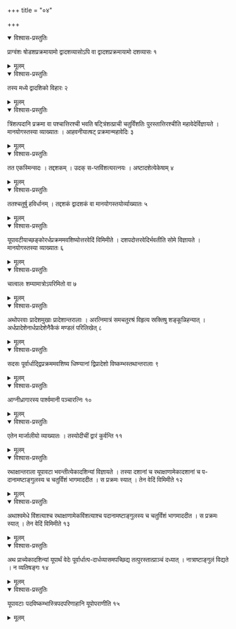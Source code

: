 +++
title = "०४"

+++


<details open><summary>विश्वास-प्रस्तुतिः</summary>

प्राग्वंशः षोडशप्रक्रमायामो द्वादशव्यासोऽपि वा द्वादशप्रक्रमायामो दशव्यासः १
</details>

<details><summary>मूलम्</summary>

प्राग्वंशः षोडशप्रक्रमायामो द्वादशव्यासोऽपि वा द्वादशप्रक्रमायामो दशव्यासः १
</details>


<details open><summary>विश्वास-प्रस्तुतिः</summary>

तस्य मध्ये द्वादशिको विहारः २
</details>

<details><summary>मूलम्</summary>

तस्य मध्ये द्वादशिको विहारः २
</details>


<details open><summary>विश्वास-प्रस्तुतिः</summary>

त्रिंशत्पदानि प्रक्रमा वा पश्चात्तिरश्ची भवति षट्त्रिंशत्प्राची चतुर्विंशतिः पुरस्तात्तिरश्चीति महावेदेर्विज्ञायते । मानयोगस्तस्या व्याख्यातः । आहवनीयात्षट् प्रक्रमान्महावेदिः ३
</details>

<details><summary>मूलम्</summary>

त्रिंशत्पदानि प्रक्रमा वा पश्चात्तिरश्ची भवति षट्त्रिंशत्प्राची चतुर्विंशतिः पुरस्तात्तिरश्चीति महावेदेर्विज्ञायते । मानयोगस्तस्या व्याख्यातः । आहवनीयात्षट् प्रक्रमान्महावेदिः ३
</details>


<details open><summary>विश्वास-प्रस्तुतिः</summary>

तत एकस्मिन्सदः । तद्दशकम् । उदक् स-प्तविंशत्यरत्नयः । अष्टादशेत्येकेषाम् ४
</details>

<details><summary>मूलम्</summary>

तत एकस्मिन्सदः । तद्दशकम् । उदक् स-प्तविंशत्यरत्नयः । अष्टादशेत्येकेषाम् ४
</details>


<details open><summary>विश्वास-प्रस्तुतिः</summary>

ततश्चतुर्षु हविर्धानम् । तद्दशकं द्वादशकं वा मानयोगस्तयोर्व्याख्यातः ५
</details>

<details><summary>मूलम्</summary>

ततश्चतुर्षु हविर्धानम् । तद्दशकं द्वादशकं वा मानयोगस्तयोर्व्याख्यातः ५
</details>


<details open><summary>विश्वास-प्रस्तुतिः</summary>

यूपावटीयाच्छङ्कोरर्धप्रक्रममवशिष्योत्तरवेदिं विमिमीते । दशपदोत्तरवेदिर्भवतीति सोमे विज्ञायते । मानयोगस्तस्या व्याख्यातः ६
</details>

<details><summary>मूलम्</summary>

यूपावटीयाच्छङ्कोरर्धप्रक्रममवशिष्योत्तरवेदिं विमिमीते । दशपदोत्तरवेदिर्भवतीति सोमे विज्ञायते । मानयोगस्तस्या व्याख्यातः ६
</details>


<details open><summary>विश्वास-प्रस्तुतिः</summary>

चात्वालः शम्यामात्रोऽपरिमितो वा ७
</details>

<details><summary>मूलम्</summary>

चात्वालः शम्यामात्रोऽपरिमितो वा ७
</details>


<details open><summary>विश्वास-प्रस्तुतिः</summary>

अथोपरवाः प्रादेशमुखाः प्रादेशान्तरालाः । अरत्निमात्रं समचतुरश्रं विहृत्य स्रक्तिषु शङ्कून्निहन्यात् । अर्धप्रादेशेनार्धप्रादेशेनैकैकं मण्डलं परिलिखेत् ८
</details>

<details><summary>मूलम्</summary>

अथोपरवाः प्रादेशमुखाः प्रादेशान्तरालाः । अरत्निमात्रं समचतुरश्रं विहृत्य स्रक्तिषु शङ्कून्निहन्यात् । अर्धप्रादेशेनार्धप्रादेशेनैकैकं मण्डलं परिलिखेत् ८
</details>


<details open><summary>विश्वास-प्रस्तुतिः</summary>

सदसः पूर्वार्धाद्द्विप्रक्रममवशिष्य धिष्ण्यानां द्विप्रादेशो विष्कम्भस्तथान्तरालाः ९
</details>

<details><summary>मूलम्</summary>

सदसः पूर्वार्धाद्द्विप्रक्रममवशिष्य धिष्ण्यानां द्विप्रादेशो विष्कम्भस्तथान्तरालाः ९
</details>


<details open><summary>विश्वास-प्रस्तुतिः</summary>

आग्नीध्रागारस्य पार्श्वमानी पञ्चारत्निः १०
</details>

<details><summary>मूलम्</summary>

आग्नीध्रागारस्य पार्श्वमानी पञ्चारत्निः १०
</details>


<details open><summary>विश्वास-प्रस्तुतिः</summary>

एतेन मार्जालीयो व्याख्यातः । तस्योदीचीं द्वारं कुर्वन्ति ११
</details>

<details><summary>मूलम्</summary>

एतेन मार्जालीयो व्याख्यातः । तस्योदीचीं द्वारं कुर्वन्ति ११
</details>


<details open><summary>विश्वास-प्रस्तुतिः</summary>

रथाक्षान्तराला यूपावटा भवन्तीत्येकादशिन्यां विज्ञायते । तस्या दशानां च रथाक्षाणामेकादशानां च प-दानामष्टाङ्गुलस्य च चतुर्विंशं भागमाददीत । स प्रक्रमः स्यात् । तेन वेदिं विमिमीते १२
</details>

<details><summary>मूलम्</summary>

रथाक्षान्तराला यूपावटा भवन्तीत्येका-दशिन्यां विज्ञायते । तस्या दशानां च रथाक्षाणामेकादशानां च प-दानामष्टाङ्गुलस्य च चतुर्विंशं भागमाददीत । स प्रक्रमः स्यात् । तेन वेदिं विमिमीते १२
</details>


<details open><summary>विश्वास-प्रस्तुतिः</summary>

अथाश्वमेधे विंशत्याश्च रथाक्षाणामेकविंशत्याश्च पदानामष्टाङ्गुलस्य च चतुर्विंशं भागमाददीत । स प्रक्रमः स्यात् । तेन वेदिं विमिमीते १३
</details>

<details><summary>मूलम्</summary>

अथाश्वमेधे विंशत्याश्च रथाक्षाणामेकविंशत्याश्च पदानामष्टाङ्गुलस्य च चतुर्विंशं भागमाददीत । स प्रक्रमः स्यात् । तेन वेदिं विमिमीते १३
</details>


<details open><summary>विश्वास-प्रस्तुतिः</summary>

अथ प्राच्येकादशिन्यां यूपार्थं वेदेः पूर्वार्धात्प-दार्धव्यासमपच्छिद्य तत्पुरस्तात्प्राञ्चं दध्यात् । नात्राष्टाङ्गुलं विद्यते । न व्यतिषङ्गः १४
</details>

<details><summary>मूलम्</summary>

अथ प्राच्येकादशिन्यां यूपार्थं वेदेः पूर्वार्धात्प-दार्धव्यासमपच्छिद्य तत्पुरस्तात्प्राञ्चं दध्यात् । नात्राष्टाङ्गुलं विद्यते । न व्यतिषङ्गः १४
</details>


<details open><summary>विश्वास-प्रस्तुतिः</summary>

यूपावटाः पदविष्कम्भास्त्रिपदपरिणाहानि यूपोपराणीति १५
</details>

<details><summary>मूलम्</summary>

यूपावटाः पदविष्कम्भास्त्रिपदपरिणाहानि यूपोपराणीति १५
</details>
